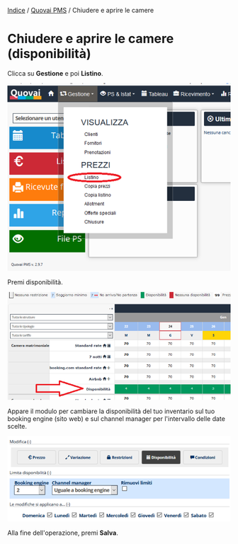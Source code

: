 [Indice](index.md) / [Quovai PMS](quovai-pms-it.md) / Chiudere e aprire le camere

# Chiudere e aprire le camere (disponibilità)

Clicca su **Gestione** e poi **Listino**.

![](images/gestione-listino-001.png)

Premi disponibilità. 

![](images/chiudere-aprire-camere-002.png)

Appare il modulo per cambiare la disponibilità del tuo inventario sul tuo booking engine (sito web) e sul channel manager per l'intervallo delle date scelte.

![](images/impostare-prezzi-005.png) 

Alla fine dell'operazione, premi **Salva**.